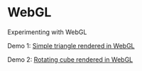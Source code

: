 # WebGL
 Experimenting with WebGL

Demo 1: [Simple triangle rendered in WebGL](WebGL_01_Triangle.html)

Demo 2: [Rotating cube rendered in WebGL](WebGL_02_Rotating_Cube.html)